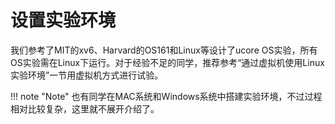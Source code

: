# 设置实验环境

我们参考了MIT的xv6、Harvard的OS161和Linux等设计了ucore OS实验，所有OS实验需在Linux下运行。对于经验不足的同学，推荐参考“通过虚拟机使用Linux实验环境”一节用虚拟机方式进行试验。


!!! note "Note"
    也有同学在MAC系统和Windows系统中搭建实验环境，不过过程相对比较复杂，这里就不展开介绍了。
